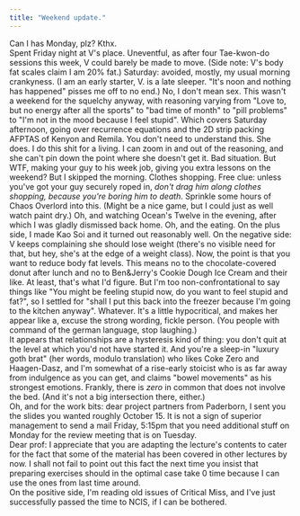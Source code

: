 ```yaml
---
title: "Weekend update."
---
```


<p>Can I has Monday, plz? Kthx.
<br/>
Spent Friday night at V's place. Uneventful, as after four Tae-kwon-do sessions this week, V could barely be made to move. (Side note: V's body fat scales claim I am 20% fat.) Saturday: avoided, mostly, my usual morning crankyness. (I am an early starter, V. is a late sleeper. "It's noon and nothing has happened" pisses me off to no end.) No, I don't mean sex. This wasn't a weekend for the squelchy anyway, with reasoning varying from "Love to, but no energy after all the sports" to "bad time of month" to "pill problems" to "I'm not in the mood because I feel stupid". Which covers Saturday afternoon, going over recurrence equations and the 2D strip packing AFPTAS of Kenyon and Remila. You don't need to understand this. She does. I do this shit for a living. I can zoom in and out of the reasoning, and she can't pin down the point where she doesn't get it. Bad situation. But WTF, making your guy to his week job, giving you extra lessons on the weekend?
But I skipped the morning. Clothes shopping. Free clue: unless you've got your guy securely roped in, <i>don't drag him along clothes shopping, because you're boring him to death</i>. Sprinkle some hours of Chaos Overlord into this. (Might be a nice game, but I could just as well watch paint dry.) Oh, and watching Ocean's Twelve in the evening, after which I was gladly dismissed back home.
Oh, and the eating. On the plus side, I made Kao Soi and it turned out reasonably well. On the negative side: V keeps complaining she should lose weight (there's no visible need for that, but hey, she's at the edge of a weight class). Now, the point is that you want to reduce body fat levels. This means no to the chocolate-covered donut after lunch and no to Ben&Jerry's Cookie Dough Ice Cream and their like. At least, that's what I'd figure. But I'm too non-confrontational to say things like "You might be feeling stupid now, do you want to feel stupid and fat?", so I settled for "shall I put this back into the freezer because I'm going to the kitchen anyway". Whatever. It's a little hypocritical, and makes her appear like a, excuse the strong wording, fickle person. (You people with command of the german language, stop laughing.)
<br/>
It appears that relationships are a hysteresis kind of thing: you don't quit at the level at which you'd not have started it. And you're a sleep-in "luxury goth brat" (her words, modulo translation) who likes Coke Zero and Haagen-Dasz, and I'm somewhat of a rise-early stoicist who is as far away from indulgence as you can get, and claims "bowel movements" as his strongest emotions. Frankly, there is <i>zero</i> in common that does not involve the bed. (And it's not a big intersection there, either.)
<br/>
Oh, and for the work bits: dear project partners from Paderborn, I sent you the slides you wanted roughly October 15. It is not a sign of superior management to send a mail Friday, 5:15pm that you need additional stuff on Monday for the review meeting that is on Tuesday.
<br/>
Dear prof: I appreciate that you are adapting the lecture's contents to cater for the fact that some of the material has been covered in other lectures by now. I shall not fail to point out this fact the next time you insist that preparing exercises should in the optimal case take 0 time because I can use the ones from last time around.
<br/>
On the positive side, I'm reading old issues of Critical Miss, and I've just successfully passed the time to NCIS, if I can be bothered.</p>
